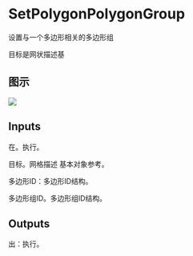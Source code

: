 # SetPolygonPolygonGroup

设置与一个多边形相关的多边形组

目标是网状描述基

## 图示

![]($-20221218-20045922.png)

## Inputs

在。执行。

目标。网格描述 基本对象参考。

多边形ID：多边形ID结构。

多边形组ID。多边形组ID结构。  

## Outputs

出：执行。
